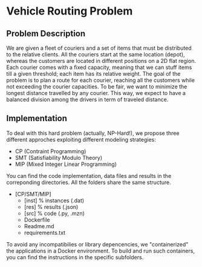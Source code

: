# Vehicle Routing Problem

## Problem Description
We are given a fleet of couriers and a set of items that must be distributed to the relative clients. All the couriers start at the same location (depot), whereas the customers are located in different positions on a 2D flat region. Each courier comes with a fixed capacity, meaning that we can stuff items till a given threshold; each item has its relative weight.
The goal of the problem is to plan a route for each courier, reaching all the customers while not exceeding the courier capacities. To be fair, we want to minimize the longest distance travelled by any courier. This way, we expect to have a balanced division among the drivers in term of traveled distance.

## Implementation
To deal with this hard problem (actually, NP-Hard!), we propose three different approches exploiting different modeling strategies:

- CP (Contraint Programming)
- SMT (Satisfiability Modulo Theory)
- MIP (Mixed Integer Linear Programming)

You can find the code implementation, data files and results in the correponding directories. All the folders share the same structure.

- [CP/SMT/MIP]
	* [inst]					% instances (.dat)
	* [res]						% results (.json)
	* [src]						% code (.py, .mzn)
	* Dockerfile
	* Readme.md
	* requirements.txt

To avoid any incompatibilies or library depencencies, we "containerized" the applications in a Docker environment. To build and run such containers, you can find the instructions in the specific subfolders.


